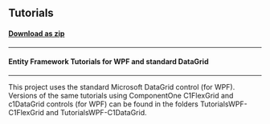 ## Tutorials
#### [Download as zip](https://grapecity.github.io/DownGit/#/home?url=https://github.com/GrapeCity/ComponentOne-WPF-Samples/tree/master/NET_4.5.2/C1.WPF.DataSource/VB/TutorialsWPF)
____
#### Entity Framework Tutorials for WPF and standard DataGrid
____
This project uses the standard Microsoft DataGrid control (for WPF).
Versions of the same tutorials using ComponentOne C1FlexGrid and c1DataGrid
controls (for WPF) can be found in the folders
TutorialsWPF-C1FlexGrid and TutorialsWPF-C1DataGrid.
